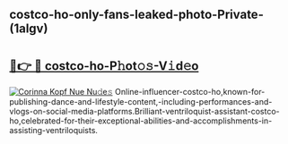 ## costco-ho-only-fans​-leaked-photo​-Private-(1algv)


# <h2><a href="https://mediaupload.pro?title=costco-ho&ref=git">🔗👉 🔴 costco-ho-P𝚑ot𝚘𝚜-V𝚒d𝚎o</a></h2>

[![Corinna Kopf Nue Nu𝚍e𝚜](https://i.imgur.com/0qMVB7G.gif)](https://mediaupload.pro?title=costco-ho&ref=git)
Online-influencer-costco-ho,known-for-publishing-dance-and-lifestyle-content,-including-performances-and-vlogs-on-social-media-platforms.Brilliant-ventriloquist-assistant-costco-ho,celebrated-for-their-exceptional-abilities-and-accomplishments-in-assisting-ventriloquists.  